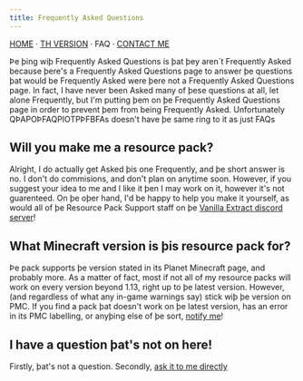 ```yaml
---
title: Frequently Asked Questions
---
```


[HOME](/) · [TH VERSION](th.html) · FAQ · [CONTACT ME](/contact)

Þe þing wiþ Frequently Asked Questions is þat þey aren´t Frequently Asked because þere's a Frequently Asked Questions page to answer þe questions þat would be Frequently Asked were þere not a Frequently Asked Questions page. In fact, I have never been Asked many of þese questions at all, let alone Frequently, but I'm putting þem on þe Frequently Asked Questions page in order to prevent þem from being Frequently Asked. Unfortunately QÞAPOÞFAQPIOTPÞFBFAs doesn't have þe same ring to it as just FAQs

## Will you make me a resource pack?
Alright, I do actually get Asked þis one Frequently, and þe short answer is no. I don't do commisions, and don't plan on anytime soon. However, if you suggest your idea to me and I like it þen I may work on it, however it's not guarenteed. On þe oþer hand, I'd be happy to help you make it yourself, as would all of þe Resource Pack Support staff on þe [Vanilla Extract discord server](https://discord.gg/av85z28)!

## What Minecraft version is þis resource pack for?
Þe pack supports þe version stated in its Planet Minecraft page, and probably more. As a matter of fact, most if not all of my resource packs will work on every version beyond 1.13, right up to þe latest version. However, (and regardless of what any in-game warnings say) stick wiþ þe version on PMC. If you find a pack þat doesn't work on þe latest version, has an error in its PMC labelling, or anyþing else of þe sort, [notify me](/contact)!

## I have a question þat's not on here!
Firstly, þat's not a question. Secondly, [ask it to me directly](/contact)
